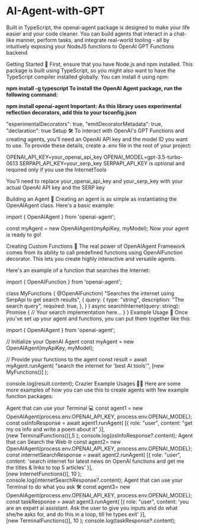 # AI-Agent-with-GPT
Built in TypeScript, the openai-agent package is designed to make your life easier and your code cleaner. You can build agents that interact in a chat-like manner, perform tasks, and integrate real-world tooling - all by intuitively exposing your NodeJS functions to OpenAI GPT Functions backend 

Getting Started 🚀
First, ensure that you have Node.js and npm installed. This package is built using TypeScript, so you might also want to have the TypeScript compiler installed globally. You can install it using npm:

**npm install -g typescript
To install the OpenAI Agent package, run the following command:**

**npm install openai-agent
Important: As this library uses experimental reflection decorators, add this to your tsconfig.json**

"experimentalDecorators": true,
"emitDecoratorMetadata": true,
"declaration": true
Setup 🛠️
To interact with OpenAI's GPT Functions and creating agents, you'll need an OpenAI API key and the model ID you want to use. To provide these details, create a .env file in the root of your project:

OPENAI_API_KEY=your_openai_api_key
OPENAI_MODEL=gpt-3.5-turbo-0613
SERPAPI_API_KEY=your_serp_key 
SERPAPI_API_KEY is optional and required only if you use the InternetTools

You'll need to replace your_openai_api_key and your_serp_key with your actual OpenAI API key and the SERP key

Building an Agent 🤖
Creating an agent is as simple as instantiating the OpenAIAgent class. Here's a basic example:

import { OpenAIAgent } from 'openai-agent';

const myAgent = new OpenAIAgent(myApiKey, myModel);
Now your agent is ready to go!

Creating Custom Functions 🔧
The real power of OpenAIAgent Framework comes from its ability to call predefined functions using OpenAIFunction decorator. This lets you create highly interactive and versatile agents.

Here's an example of a function that searches the Internet:

import { OpenAIFunction } from 'openai-agent';

class MyFunctions {
  @OpenAIFunction(
    "Searches the internet using SerpApi to get search results",
    {
      query: {
        type: "string",
        description: "The search query",
        required: true,
      },
    }
  )
  async searchInternet(query: string): Promise<string> {
    // Your search implementation here...
  }
}
Example Usage 📝
Once you've set up your agent and functions, you can put them together like this:

import { OpenAIAgent } from 'openai-agent';

// Initialize your OpenAI Agent
const myAgent = new OpenAIAgent(myApiKey, myModel);


// Provide your functions to the agent
const result = await myAgent.runAgent(
  "search the internet for 'best AI tools'",
  [new MyFunctions()]
);

console.log(result.content);
Crazier Example Usages 👩‍💻
Here are some more examples of how you can use this to create agents with few example function packages:

Agent that can use your Terminal 💻
const agent1 = new OpenAIAgent(process.env.OPENAI_API_KEY, process.env.OPENAI_MODEL);
const osInfoResponse = await agent1.runAgent(
    [{ role: "user", content: "get my os info and write a poem about it" }],  
    [new TerminalFunctions()],5
);
console.log(osInfoResponse?.content);
Agent that can Search the Web 🌐
const agent2= new OpenAIAgent(process.env.OPENAI_API_KEY, process.env.OPENAI_MODEL);
const internetSearchResponse = await agent2.runAgent(
    [{ role: "user", content: 'search internet for latest news on OpenAI functions and get me the titles & links to top 5 articles' }],  
    [new InternetFunctions()], 10
);
console.log(internetSearchResponse?.content);
Agent that can use your Terminal to do what you ask 🛠
const agent3= new OpenAIAgent(process.env.OPENAI_API_KEY, process.env.OPENAI_MODEL);
const taskResponse = await agent3.runAgent(
    [{ role: "user", content: 'you are an expert ai assistant. Ask the user to give you inputs and do what she/he asks for, and do this in a loop, till he types exit' }],  
    [new TerminalFunctions()], 10
);
console.log(taskResponse?.content);
